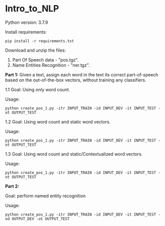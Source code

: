 # Intro_to_NLP
Python version: 3.7.9

Install requirements:
```
pip install -r requirements.txt
```
Download and unzip the files:
1) Part Of Speech data - "pos.tgz".
2) Name Entities Recognition - "ner.tgz".


**Part 1:**
Given a text, assign each word in the text its correct part-of-speech based on the out-of-the-box vectors, without
training any classifiers.

1.1
Goal: 
Using only word count.

Usage:
```
python create_pos_1.py -itr INPUT_TRAIN -id INPUT_DEV -it INPUT_TEST -ot OUTPUT_TEST
```

1.2
Goal: 
Using word count and static word vectors.


Usage:
```
python create_pos_1.py -itr INPUT_TRAIN -id INPUT_DEV -it INPUT_TEST -ot OUTPUT_TEST
```

1.3
Goal:
Using word count and static/Contextualized word vectors.


Usage:
```
python create_pos_1.py -itr INPUT_TRAIN -id INPUT_DEV -it INPUT_TEST -ot OUTPUT_TEST
```
**Part 2:**

Goal: 
perform named entity recognition

Usage:
```
python create_pos_1.py -itr INPUT_TRAIN -id INPUT_DEV -it INPUT_TEST -od OUTPUT_DEV -ot OUTPUT_TEST
```
